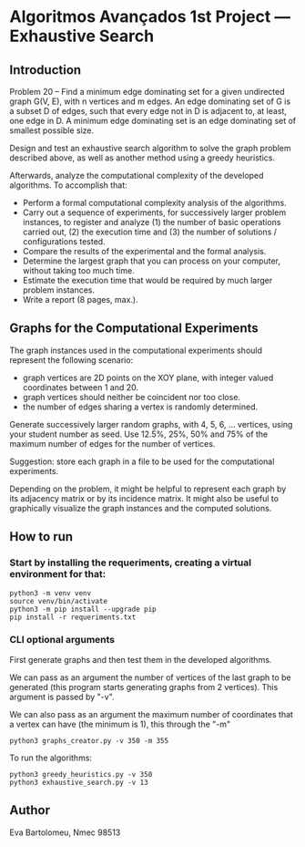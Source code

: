 # Algoritmos Avançados 1st Project — Exhaustive Search

## Introduction

Problem 20 – Find a minimum edge dominating set for a given undirected graph G(V, E), with n vertices and m edges. An edge dominating set of G is a subset D of edges, such that every edge not in D is adjacent to, at least, one edge in D. A minimum edge dominating set is an edge dominating set of smallest possible size.

Design and test an exhaustive search algorithm to solve the graph problem described above, as well as another method using a greedy heuristics.

Afterwards, analyze the computational complexity of the developed algorithms. To accomplish that:
* Perform a formal computational complexity analysis of the algorithms.
* Carry out a sequence of experiments, for successively larger problem instances, to register and analyze (1) the number of basic operations carried out, (2) the execution time and (3) the number of solutions / configurations tested.
* Compare the results of the experimental and the formal analysis.
* Determine the largest graph that you can process on your computer, without taking too much time.
* Estimate the execution time that would be required by much larger problem instances.
* Write a report (8 pages, max.).

## Graphs for the Computational Experiments

The graph instances used in the computational experiments should represent the following scenario:
* graph vertices are 2D points on the XOY plane, with integer valued coordinates between 1 and 20.
* graph vertices should neither be coincident nor too close.
* the number of edges sharing a vertex is randomly determined.

Generate successively larger random graphs, with 4, 5, 6, ... vertices, using your student number as seed.
Use 12.5%, 25%, 50% and 75% of the maximum number of edges for the number of vertices.

Suggestion: store each graph in a file to be used for the computational experiments.

Depending on the problem, it might be helpful to represent each graph by its adjacency matrix or by its incidence matrix.
It might also be useful to graphically visualize the graph instances and the computed solutions.

## How to run

### Start by installing the requeriments, creating a virtual environment for that:
```
python3 -m venv venv
source venv/bin/activate
python3 -m pip install --upgrade pip
pip install -r requeriments.txt
```

### CLI optional arguments 

First generate graphs and then test them in the developed algorithms.

We can pass as an argument the number of vertices of the last graph to be generated (this program starts generating graphs from 2 vertices). This argument is passed by "-v".

We can also pass as an argument the maximum number of coordinates that a vertex can have (the minimum is 1), this through the "-m"
```
python3 graphs_creator.py -v 350 -m 355
```

To run the algorithms:
```
python3 greedy_heuristics.py -v 350
python3 exhaustive_search.py -v 13
```
## Author
Eva Bartolomeu, Nmec 98513